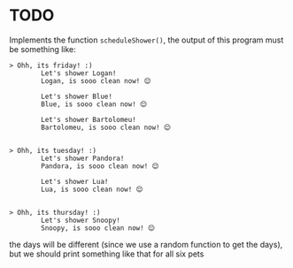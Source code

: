 # TODO

Implements the function `scheduleShower()`, the output of this program must
be something like:

```
> Ohh, its friday! :)
        Let's shower Logan!
        Logan, is sooo clean now! 😌

        Let's shower Blue!
        Blue, is sooo clean now! 😌

        Let's shower Bartolomeu!
        Bartolomeu, is sooo clean now! 😌


> Ohh, its tuesday! :)
        Let's shower Pandora!
        Pandora, is sooo clean now! 😌

        Let's shower Lua!
        Lua, is sooo clean now! 😌


> Ohh, its thursday! :)
        Let's shower Snoopy!
        Snoopy, is sooo clean now! 😌
```

the days will be different (since we use a random function to get the days), but
we should print something like that for all six pets
